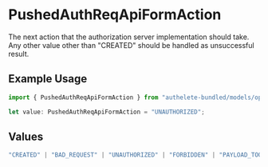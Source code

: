 # PushedAuthReqApiFormAction

The next action that the authorization server implementation should take. Any other value other than "CREATED" should be handled as unsuccessful result.

## Example Usage

```typescript
import { PushedAuthReqApiFormAction } from "authelete-bundled/models/operations";

let value: PushedAuthReqApiFormAction = "UNAUTHORIZED";
```

## Values

```typescript
"CREATED" | "BAD_REQUEST" | "UNAUTHORIZED" | "FORBIDDEN" | "PAYLOAD_TOO_LARGE" | "INTERNAL_SERVER_ERROR"
```